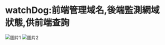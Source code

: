 # watchDog:前端管理域名,後端監測網域狀態,供前端查詢
![圖片1](https://github.com/user-attachments/assets/650042cd-21cd-4c8a-bc70-913a01534508)
![圖片2](https://github.com/user-attachments/assets/d5303daa-16aa-4421-b8df-9daa6605d677)

